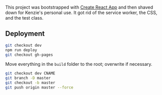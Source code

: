 This project was bootstrapped with [Create React App](https://github.com/facebook/create-react-app) and then shaved down for Kenzie's personal use. It got rid of the service worker, the CSS, and the test class.

## Deployment

```bash
git checkout dev
npm run deploy
git checkout gh-pages
```

Move everything in the `build` folder to the root; overwrite if necessary.

```bash
git checkout dev CNAME
git branch -D master
git checkout -b master
git push origin master --force
```